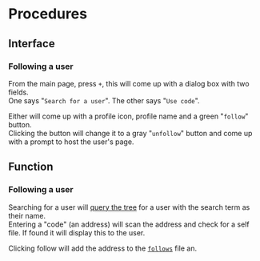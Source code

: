 # Procedures
## Interface
### Following a user
From the main page, press `+`, this will come up with a dialog box with two fields.  
One says "`Search for a user`".
The other says "`Use code`".

Either will come up with a profile icon, profile name and a green "`follow`" button.  
Clicking the button will change it to a gray "`unfollow`" button and come up with a prompt to host the user's page.

## Function
### Following a user
Searching for a user will [query the tree](wip.md) for a user with the search term as their name.  
Entering a "code" (an address) will scan the address and check for a self file. If found it will display this to the user.

Clicking follow will add the address to the [`follows`](follows.md) file an.
<!--stackedit_data:
eyJoaXN0b3J5IjpbMTkwMTY0NDA4NV19
-->